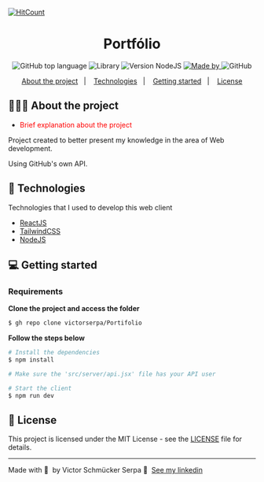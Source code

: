 [![HitCount](http://hits.dwyl.com/victorserpa/Portfolio.svg)](http://hits.dwyl.com/victorserpa/Portfolio)

<h1 align="center">
  Portfólio
</h1>

<p align="center">
  <img alt="GitHub top language" src="https://img.shields.io/badge/Language-JavaScript-yellow">
  
  <img alt="Library" src="https://img.shields.io/badge/Library-ReactJS-blue">
  
  <img alt="Version NodeJS" src="https://img.shields.io/badge/NodeJs-v16-green">

  <a href="https://www.linkedin.com/in/victorserpa/">
    <img alt="Made by" src="https://img.shields.io/badge/Made%20by-Victor%20S%20Serpa-brightgreen">
  </a>
  
  <img alt="GitHub" src="https://img.shields.io/github/license/EliasGcf/readme-template">
</p>

<p align="center">
  <a href="#-about-the-project">About the project</a>&nbsp;&nbsp;&nbsp;|&nbsp;&nbsp;&nbsp;
  <a href="#-technologies">Technologies</a>&nbsp;&nbsp;&nbsp;|&nbsp;&nbsp;&nbsp;
  <a href="#-getting-started">Getting started</a>&nbsp;&nbsp;&nbsp;|&nbsp;&nbsp;&nbsp;
  <a href="#-license">License</a>
</p>

## 👨🏻‍💻 About the project

- <p style="color: red;">Brief explanation about the project</p>

Project created to better present my knowledge in the area of Web development.

Using GitHub's own API.

## 🚀 Technologies

Technologies that I used to develop this web client

- [ReactJS](https://reactjs.org/)
- [TailwindCSS](https://tailwindcss.com/)
- [NodeJS](https://nodejs.org/en/)

## 💻 Getting started

### Requirements

**Clone the project and access the folder**

```bash
$ gh repo clone victorserpa/Portifolio
```

**Follow the steps below**

```bash
# Install the dependencies
$ npm install

# Make sure the 'src/server/api.jsx' file has your API user

# Start the client
$ npm run dev
```

## 📝 License

This project is licensed under the MIT License - see the [LICENSE](LICENSE) file for details.

---

Made with 💜 &nbsp;by Victor Schmücker Serpa 👋 &nbsp;[See my linkedin](https://www.linkedin.com/in/victorserpa/)
